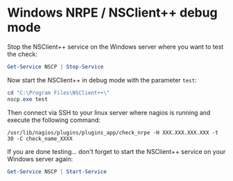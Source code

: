 # Windows NRPE / NSClient++ debug mode

Stop the NSClient++ service on the Windows server where you want to test the check:

```powershell
Get-Service NSCP | Stop-Service
```

Now start the NSClient++ in debug mode with the parameter `test`:

```powershell
cd "C:\Program Files\NSClient++\"
nscp.exe test
```

Then connect via SSH to your linux server where nagios is running and execute the following command:

```
/usr/lib/nagios/plugins/plugins_app/check_nrpe -H XXX.XXX.XXX.XXX -t 30 -C check_name_XXXX
```

If you are done testing... don't forget to start the NSClient++ service on your Windows server again:

```powershell
Get-Service NSCP | Start-Service
```
